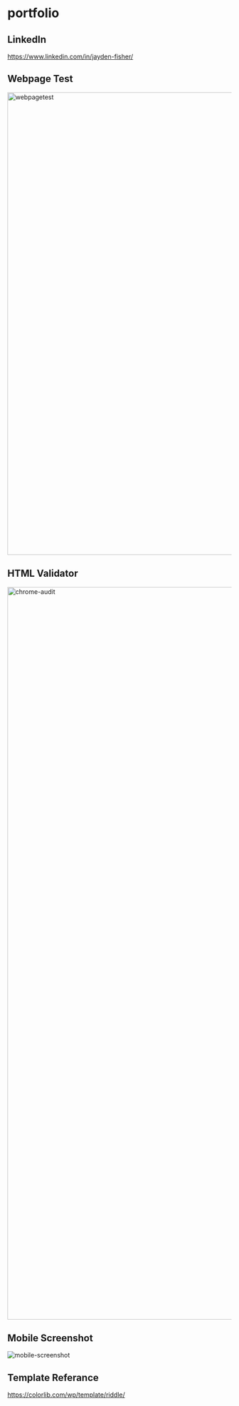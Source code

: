 # portfolio

## LinkedIn 
https://www.linkedin.com/in/jayden-fisher/

## Webpage Test
<img width="1038" alt="webpagetest" src="https://raw.githubusercontent.com/jfish1999/portfolio/master/img/webpage-speed.png">

## HTML Validator 
<img width="1644" alt="chrome-audit" src="https://raw.githubusercontent.com/jfish1999/portfolio/master/img/valid.png">

## Mobile Screenshot
![mobile-screenshot](https://raw.githubusercontent.com/jfish1999/portfolio/master/img/mobile.png)

## Template Referance 
https://colorlib.com/wp/template/riddle/
